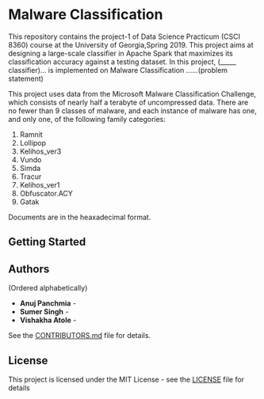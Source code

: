 # Malware Classification

This repository contains the project-1 of Data Science Practicum (CSCI 8360) course at the University of Georgia,Spring 2019. This project aims at designing a large-scale classifier in Apache Spark that maximizes its classification accuracy against a testing dataset. In this project, (_____ classifier)... is implemented on Malware Classification ......(problem statement)

This project uses data from the Microsoft Malware Classification Challenge, which consists of nearly half a terabyte of uncompressed data. There are no fewer than 9 classes of malware, and each instance of malware has one, and only one, of the following family categories:
  1. Ramnit
  2. Lollipop
  3. Kelihos_ver3 
  4. Vundo
  5. Simda
  6. Tracur
  7. Kelihos_ver1
  8. Obfuscator.ACY 
  9. Gatak
  
Documents are in the heaxadecimal format.  

## Getting Started 


## Authors
(Ordered alphabetically)

- **Anuj Panchmia** - 
- **Sumer Singh** - 
- **Vishakha Atole** - 

See the [CONTRIBUTORS.md](https://github.com/dsp-uga/team-dragora-p1/blob/master/CONTRIBUTORS.md) file for details.

## License

This project is licensed under the MIT License - see the [LICENSE](https://github.com/dsp-uga/team-dragora-p1/blob/master/LICENSE) file for details
